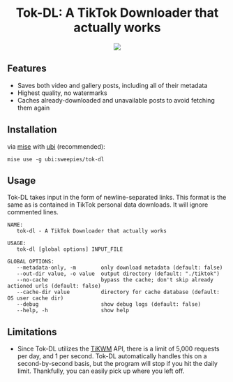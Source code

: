 <h1 align="center">
  Tok-DL: A TikTok Downloader that actually works
</h1>
<p align="center">
  <img src="https://github.com/user-attachments/assets/9d57a8a9-18d2-4751-b573-466f57607840" />
</p>

## Features
- Saves both video and gallery posts, including all of their metadata
- Highest quality, no watermarks
- Caches already-downloaded and unavailable posts to avoid fetching them again

## Installation
via [mise](https://mise.jdx.dev) with [ubi](https://github.com/houseabsolute/ubi) (recommended):
```shell
mise use -g ubi:sweepies/tok-dl
```

## Usage
Tok-DL takes input in the form of newline-separated links. This format is the same as is contained in TikTok personal data downloads. It will ignore commented lines.

```shell
NAME:
   tok-dl - A TikTok Downloader that actually works

USAGE:
   tok-dl [global options] INPUT_FILE

GLOBAL OPTIONS:
   --metadata-only, -m        only download metadata (default: false)
   --out-dir value, -o value  output directory (default: "./tiktok")
   --no-cache                 bypass the cache; don't skip already actioned urls (default: false)
   --cache-dir value          directory for cache database (default: OS user cache dir)
   --debug                    show debug logs (default: false)
   --help, -h                 show help
```

## Limitations
- Since Tok-DL utilizes the [TiKWM](https://www.tikwm.com/) API, there is a limit of 5,000 requests per day, and 1 per second. Tok-DL automatically handles this on a second-by-second basis, but the program will stop if you hit the daily limit. Thankfully, you can easily pick up where you left off.
